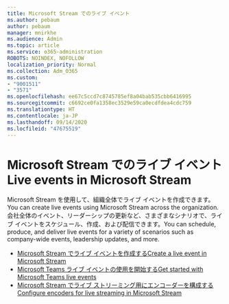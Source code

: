 ```yaml
---
title: Microsoft Stream でのライブ イベント
ms.author: pebaum
author: pebaum
manager: mnirkhe
ms.audience: Admin
ms.topic: article
ms.service: o365-administration
ROBOTS: NOINDEX, NOFOLLOW
localization_priority: Normal
ms.collection: Adm_O365
ms.custom:
- "9001511"
- "3571"
ms.openlocfilehash: ee67c5ccd7c8745785ef8a04bab535cbb6416995
ms.sourcegitcommit: c6692ce0fa1358ec3529e59ca0ecdfdea4cdc759
ms.translationtype: HT
ms.contentlocale: ja-JP
ms.lasthandoff: 09/14/2020
ms.locfileid: "47675519"
---
```

# <a name="live-events-in-microsoft-stream"></a><span data-ttu-id="7efa0-102">Microsoft Stream でのライブ イベント</span><span class="sxs-lookup"><span data-stu-id="7efa0-102">Live events in Microsoft Stream</span></span>

<span data-ttu-id="7efa0-103">Microsoft Stream を使用して、組織全体でライブ イベントを作成できます。</span><span class="sxs-lookup"><span data-stu-id="7efa0-103">You can create live events using Microsoft Stream across the organization.</span></span> <span data-ttu-id="7efa0-104">会社全体のイベント、リーダーシップの更新など、さまざまなシナリオで、ライブ イベントをスケジュール、作成、および配信できます。</span><span class="sxs-lookup"><span data-stu-id="7efa0-104">You can schedule, produce, and deliver live events for a variety of scenarios such as company-wide events, leadership updates, and more.</span></span>

- [<span data-ttu-id="7efa0-105">Microsoft Stream でライブ イベントを作成する</span><span class="sxs-lookup"><span data-stu-id="7efa0-105">Create a live event in Microsoft Stream</span></span>](https://docs.microsoft.com/stream/live-create-event)
- [<span data-ttu-id="7efa0-106">Microsoft Teams ライブ イベントの使用を開始する</span><span class="sxs-lookup"><span data-stu-id="7efa0-106">Get started with Microsoft Teams live events</span></span>](https://support.office.com/article/get-started-with-microsoft-teams-live-events-d077fec2-a058-483e-9ab5-1494afda578a)
- [<span data-ttu-id="7efa0-107">Microsoft Stream でライブ ストリーミング用にエンコーダーを構成する</span><span class="sxs-lookup"><span data-stu-id="7efa0-107">Configure encoders for live streaming in Microsoft Stream</span></span>](https://docs.microsoft.com/stream/live-encoder-setup)
